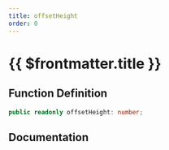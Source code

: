 ```yaml
---
title: offsetHeight
order: 0
---
```


# {{ $frontmatter.title }}

## Function Definition

```ts
public readonly offsetHeight: number;
```

## Documentation

<!--@include: ./parts/offsetHeight.md-->
